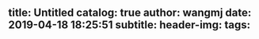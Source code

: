 title: Untitled
catalog: true
author: wangmj
date: 2019-04-18 18:25:51
subtitle:
header-img:
tags:
---
